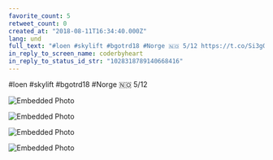 ```yaml
---
favorite_count: 5
retweet_count: 0
created_at: "2018-08-11T16:34:40.000Z"
lang: und
full_text: "#loen #skylift #bgotrd18 #Norge 🇳🇴 5/12 https://t.co/Si3gGzS0Ff"
in_reply_to_screen_name: coderbyheart
in_reply_to_status_id_str: "1028318789140668416"
---
```


#loen #skylift #bgotrd18 #Norge 🇳🇴 5/12

<div class="gallery gallery-4">

![Embedded Photo](https://twitter-media-coderbyheart.s3.eu-north-1.amazonaws.com/1028318796111650821-DkVN-4uX4AEpLO5.jpg)

![Embedded Photo](https://twitter-media-coderbyheart.s3.eu-north-1.amazonaws.com/1028318796111650821-DkVOAXuW0AIulNN.jpg)

![Embedded Photo](https://twitter-media-coderbyheart.s3.eu-north-1.amazonaws.com/1028318796111650821-DkVOB1bXoAAOlOe.jpg)

![Embedded Photo](https://twitter-media-coderbyheart.s3.eu-north-1.amazonaws.com/1028318796111650821-DkVOJZqXcAELAyE.jpg)

</div>
